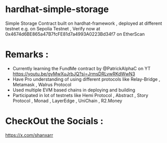 # hardhat-simple-storage
Simple Storage Contract built on hardhat-framework , deployed at different testnet e.g. on Sepolia Testnet , Verify now at 0x4674d6BE865a47B7fcFE81d7a4993A0223Bd34f7 on EtherScan


# Remarks :
* Currently learning the FundMe contract by @PatrickAlphaC on YT https://youtu.be/gyMwXuJrbJQ?si=JrmsDRLvwRKdWwN3
* Have Pro understanding of using different protocols like Relay-Bridge , Metamask , Walrus Protocol
* Used multiple EVM based chains in deploying and building
* Participated in lot of testnets like Hemi Protocol , Abstract , Story Protocol , Monad , LayerEdge , UniChain , R2.Money



# CheckOut the Socials :
https://x.com/shanxarr


